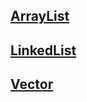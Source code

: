 ## [ArrayList](https://github.com/thstkddnr20/playground/blob/master/src/studyJava/dataStructure/collection/arraylist/ArrayList.md)
## [LinkedList](https://github.com/thstkddnr20/playground/blob/master/src/studyJava/dataStructure/collection/linkedlist/LinkedList.md)
## [Vector](https://github.com/thstkddnr20/playground/blob/master/src/studyJava/dataStructure/collection/vector/Vector.md)
